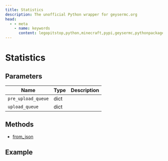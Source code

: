 ```yaml
---
title: Statistics
description: The unofficial Python wrapper for geysermc.org
head:
  - - meta
    - name: keywords
      content: legopitstop,python,minecraft,pypi,geysermc,pythonpackage
---
```


# Statistics

## Parameters

| Name             | Type | Description |
| ---------------- | ---- | ----------- |
| `pre_upload_queue` | dict |             |
| `upload_queue`     | dict |             |

## Methods

- [from_json](#from-json)

## Example

```py

```
